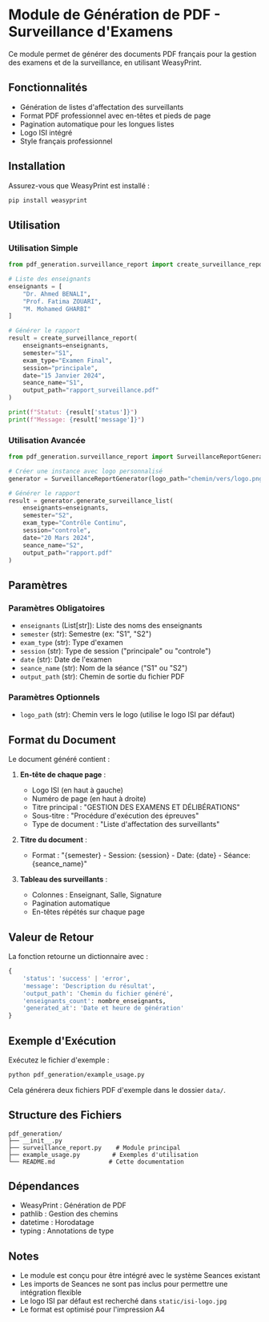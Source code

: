 # Module de Génération de PDF - Surveillance d'Examens

Ce module permet de générer des documents PDF français pour la gestion des examens et de la surveillance, en utilisant WeasyPrint.

## Fonctionnalités

- Génération de listes d'affectation des surveillants
- Format PDF professionnel avec en-têtes et pieds de page
- Pagination automatique pour les longues listes
- Logo ISI intégré
- Style français professionnel

## Installation

Assurez-vous que WeasyPrint est installé :

```bash
pip install weasyprint
```

## Utilisation

### Utilisation Simple

```python
from pdf_generation.surveillance_report import create_surveillance_report

# Liste des enseignants
enseignants = [
    "Dr. Ahmed BENALI",
    "Prof. Fatima ZOUARI",
    "M. Mohamed GHARBI"
]

# Générer le rapport
result = create_surveillance_report(
    enseignants=enseignants,
    semester="S1",
    exam_type="Examen Final",
    session="principale",
    date="15 Janvier 2024",
    seance_name="S1",
    output_path="rapport_surveillance.pdf"
)

print(f"Statut: {result['status']}")
print(f"Message: {result['message']}")
```

### Utilisation Avancée

```python
from pdf_generation.surveillance_report import SurveillanceReportGenerator

# Créer une instance avec logo personnalisé
generator = SurveillanceReportGenerator(logo_path="chemin/vers/logo.png")

# Générer le rapport
result = generator.generate_surveillance_list(
    enseignants=enseignants,
    semester="S2",
    exam_type="Contrôle Continu",
    session="controle",
    date="20 Mars 2024",
    seance_name="S2",
    output_path="rapport.pdf"
)
```

## Paramètres

### Paramètres Obligatoires

- `enseignants` (List[str]): Liste des noms des enseignants
- `semester` (str): Semestre (ex: "S1", "S2")
- `exam_type` (str): Type d'examen
- `session` (str): Type de session ("principale" ou "controle")
- `date` (str): Date de l'examen
- `seance_name` (str): Nom de la séance ("S1" ou "S2")
- `output_path` (str): Chemin de sortie du fichier PDF

### Paramètres Optionnels

- `logo_path` (str): Chemin vers le logo (utilise le logo ISI par défaut)

## Format du Document

Le document généré contient :

1. **En-tête de chaque page** :
   - Logo ISI (en haut à gauche)
   - Numéro de page (en haut à droite)
   - Titre principal : "GESTION DES EXAMENS ET DÉLIBÉRATIONS"
   - Sous-titre : "Procédure d'exécution des épreuves"
   - Type de document : "Liste d'affectation des surveillants"

2. **Titre du document** :
   - Format : "{semester} - Session: {session} - Date: {date} - Séance: {seance_name}"

3. **Tableau des surveillants** :
   - Colonnes : Enseignant, Salle, Signature
   - Pagination automatique
   - En-têtes répétés sur chaque page

## Valeur de Retour

La fonction retourne un dictionnaire avec :

```python
{
    'status': 'success' | 'error',
    'message': 'Description du résultat',
    'output_path': 'Chemin du fichier généré',
    'enseignants_count': nombre_enseignants,
    'generated_at': 'Date et heure de génération'
}
```

## Exemple d'Exécution

Exécutez le fichier d'exemple :

```bash
python pdf_generation/example_usage.py
```

Cela générera deux fichiers PDF d'exemple dans le dossier `data/`.

## Structure des Fichiers

```text
pdf_generation/
├── __init__.py
├── surveillance_report.py    # Module principal
├── example_usage.py         # Exemples d'utilisation
└── README.md               # Cette documentation
```

## Dépendances

- WeasyPrint : Génération de PDF
- pathlib : Gestion des chemins
- datetime : Horodatage
- typing : Annotations de type

## Notes

- Le module est conçu pour être intégré avec le système Seances existant
- Les imports de Seances ne sont pas inclus pour permettre une intégration flexible
- Le logo ISI par défaut est recherché dans `static/isi-logo.jpg`
- Le format est optimisé pour l'impression A4
